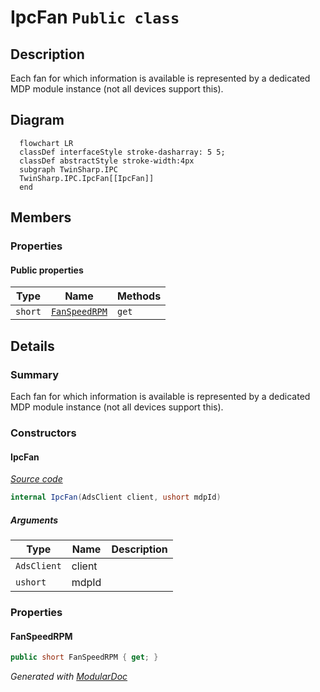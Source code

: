 # IpcFan `Public class`

## Description
Each fan for which information is available is represented by a dedicated MDP module instance (not all devices support this).

## Diagram
```mermaid
  flowchart LR
  classDef interfaceStyle stroke-dasharray: 5 5;
  classDef abstractStyle stroke-width:4px
  subgraph TwinSharp.IPC
  TwinSharp.IPC.IpcFan[[IpcFan]]
  end
```

## Members
### Properties
#### Public  properties
| Type | Name | Methods |
| --- | --- | --- |
| `short` | [`FanSpeedRPM`](#fanspeedrpm) | `get` |

## Details
### Summary
Each fan for which information is available is represented by a dedicated MDP module instance (not all devices support this).

### Constructors
#### IpcFan
[*Source code*](https://github.com///blob//TwinSharp/IPC/IpcFan.cs#L15)
```csharp
internal IpcFan(AdsClient client, ushort mdpId)
```
##### Arguments
| Type | Name | Description |
| --- | --- | --- |
| `AdsClient` | client |   |
| `ushort` | mdpId |   |

### Properties
#### FanSpeedRPM
```csharp
public short FanSpeedRPM { get; }
```

*Generated with* [*ModularDoc*](https://github.com/hailstorm75/ModularDoc)
